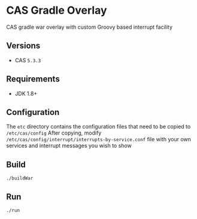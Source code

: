 CAS Gradle Overlay
============================
CAS gradle war overlay with custom Groovy based interrupt facility

## Versions

* CAS `5.3.3`

## Requirements

* JDK 1.8+

## Configuration

The `etc` directory contains the configuration files that need to be copied to `/etc/cas/config`
After copying, modify `/etc/cas/config/interrupt/interrupts-by-service.conf` file with your own services and interrupt messages you wish to show

## Build

`./buildWar`

## Run

`./run`
